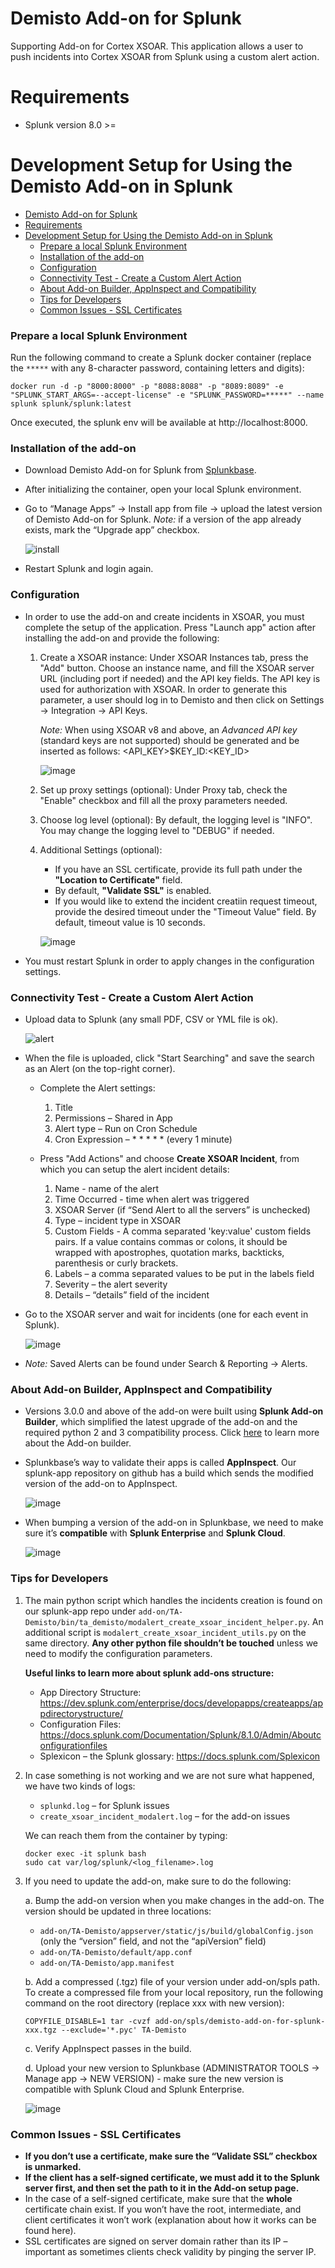 # Demisto Add-on for Splunk
Supporting Add-on for Cortex XSOAR. This application allows a user to push incidents into Cortex XSOAR from Splunk using a custom alert action.


# Requirements
* Splunk version 8.0 >=

# Development Setup for Using the Demisto Add-on in Splunk

- [Demisto Add-on for Splunk](#demisto-add-on-for-splunk)
- [Requirements](#requirements)
- [Development Setup for Using the Demisto Add-on in Splunk](#development-setup-for-using-the-demisto-add-on-in-splunk)
    - [Prepare a local Splunk Environment](#prepare-a-local-splunk-environment)
    - [Installation of the add-on](#installation-of-the-add-on)
    - [Configuration](#configuration)
    - [Connectivity Test - Create a Custom Alert Action](#connectivity-test---create-a-custom-alert-action)
    - [About Add-on Builder, AppInspect and Compatibility](#about-add-on-builder-appinspect-and-compatibility)
    - [Tips for Developers](#tips-for-developers)
    - [Common Issues - SSL Certificates](#common-issues---ssl-certificates)

### Prepare a local Splunk Environment
Run the following command to create a Splunk docker container (replace the `*****` with any 8-character password, containing letters and digits):
```
docker run -d -p "8000:8000" -p "8088:8088" -p "8089:8089" -e "SPLUNK_START_ARGS=--accept-license" -e "SPLUNK_PASSWORD=*****" --name splunk splunk/splunk:latest
```
Once executed, the splunk env will be available at http://localhost:8000.

### Installation of the add-on
* Download Demisto Add-on for Splunk from [Splunkbase](https://splunkbase.splunk.com/app/3448).
* After initializing the container, open your local Splunk environment.
* Go to “Manage Apps” → Install app from file → upload the latest version of Demisto Add-on for Splunk.
  *Note:* if a version of the app already exists, mark the “Upgrade app” checkbox.
  
  ![install](https://user-images.githubusercontent.com/38749041/103541256-db406b80-4ea3-11eb-9280-279f50e447f6.gif)
* Restart Splunk and login again.


### Configuration
* In order to use the add-on and create incidents in XSOAR, you must complete the setup of the application. Press "Launch app" action after installing the add-on and provide the following:
    1) Create a XSOAR instance:
       Under XSOAR Instances tab, press the "Add" button. Choose an instance name, and fill the XSOAR server URL (including port if needed) and the API key fields. The API key is used for authorization with XSOAR. In order to generate this parameter, a user should log in to Demisto and then click on Settings → Integration → API Keys.
      
       *Note:* When using XSOAR v8 and above, an *Advanced API key* (standard keys are not supported) should be generated and be inserted as follows: <API_KEY>$KEY_ID:<KEY_ID>


       ![image](https://user-images.githubusercontent.com/38749041/103541473-25c1e800-4ea4-11eb-8868-8cad571ff58c.png)
    2) Set up proxy settings (optional):
       Under Proxy tab, check the "Enable" checkbox and fill all the proxy parameters needed.
    3) Choose log level (optional):
       By default, the logging level is "INFO". You may change the logging level to "DEBUG" if needed.
    4) Additional Settings (optional):
       - If you have an SSL certificate, provide its full path under the **"Location to Certificate"** field.
       - By default, **"Validate SSL"** is enabled.
       - If you would like to extend the incident creatiin request timeout, provide the desired timeout under the "Timeout Value" field.
    By default, timeout value is 10 seconds.
       
       ![image](./images/splunk-add-on-config.png)
* You must restart Splunk in order to apply changes in the configuration settings.

       
### Connectivity Test - Create a Custom Alert Action
* Upload data to Splunk (any small PDF, CSV or YML file is ok).

  ![alert](https://user-images.githubusercontent.com/38749041/103539271-6d467500-4ea0-11eb-89f9-2a551893800f.gif)
* When the file is uploaded, click "Start Searching" and save the search as an Alert (on the top-right corner).
  * Complete the Alert settings:
      1. Title
      2. Permissions – Shared in App
      3. Alert type – Run on Cron Schedule
      4. Cron Expression – * * * * * (every 1 minute)
  
  * Press "Add Actions" and choose **Create XSOAR Incident**, from which you can setup the alert incident details:
      1. Name - name of the alert
      2. Time Occurred - time when alert was triggered
      3. XSOAR Server (if “Send Alert to all the servers” is unchecked)
      4. Type – incident type in XSOAR
      5. Custom Fields - A comma separated 'key:value' custom fields pairs. If a value contains commas or colons, it should be wrapped with apostrophes, quotation marks, backticks, parenthesis or curly brackets.
      6. Labels – a comma separated values to be put in the labels field
      7. Severity – the alert severity
      8. Details – “details” field of the incident

* Go to the XSOAR server and wait for incidents (one for each event in Splunk).

  ![image](https://user-images.githubusercontent.com/38749041/103539782-52c0cb80-4ea1-11eb-94a3-e284a97b33f3.png)

* *Note:* Saved Alerts can be found under Search & Reporting → Alerts.


### About Add-on Builder, AppInspect and Compatibility
* Versions 3.0.0 and above of the add-on were built using **Splunk Add-on Builder**, which simplified the latest upgrade of the add-on and the required python 2 and 3 compatibility process. Click [here](https://docs.splunk.com/Documentation/AddonBuilder/3.0.2/UserGuide/UseTheApp) to learn more about the Add-on builder.
* Splunkbase’s way to validate their apps is called **AppInspect**. Our splunk-app repository on github has a build which sends the modified version of the add-on to AppInspect.

  ![image](https://user-images.githubusercontent.com/38749041/103539976-a6cbb000-4ea1-11eb-8bcf-774262e91a0e.png)
* When bumping a version of the add-on in Splunkbase, we need to make sure it’s **compatible** with **Splunk Enterprise** and **Splunk Cloud**.

  ![image](https://user-images.githubusercontent.com/38749041/103540045-c06cf780-4ea1-11eb-9658-a559d744fa8b.png)


### Tips for Developers
1. The main python script which handles the incidents creation is found on our splunk-app repo under `add-on/TA-Demisto/bin/ta_demisto/modalert_create_xsoar_incident_helper.py`.
   An additional script is `modalert_create_xsoar_incident_utils.py` on the same directory. 
   **Any other python file shouldn’t be touched** unless we need to modify the configuration parameters.
   
   **Useful links to learn more about splunk add-ons structure:**
   - App Directory Structure: https://dev.splunk.com/enterprise/docs/developapps/createapps/appdirectorystructure/
   - Configuration Files: https://docs.splunk.com/Documentation/Splunk/8.1.0/Admin/Aboutconfigurationfiles
   - Splexicon – the Splunk glossary: https://docs.splunk.com/Splexicon

2. In case something is not working and we are not sure what happened, we have two kinds of logs:
   - `splunkd.log` – for Splunk issues
   - `create_xsoar_incident_modalert.log` – for the add-on issues

   We can reach them from the container by typing:
   ```
   docker exec -it splunk bash
   sudo cat var/log/splunk/<log_filename>.log
   ```

3. If you need to update the add-on, make sure to do the following:

   a. Bump the add-on version when you make changes in the add-on. The version should be updated in three locations:

      - `add-on/TA-Demisto/appserver/static/js/build/globalConfig.json` (only the “version” field, and not the “apiVersion” field)
      - `add-on/TA-Demisto/default/app.conf`
      - `add-on/TA-Demisto/app.manifest`

   b. Add a compressed (.tgz) file of your version under add-on/spls path.
      To create a compressed file from your local repository, run the following command on the root directory (replace xxx with new version):
      ```
      COPYFILE_DISABLE=1 tar -cvzf add-on/spls/demisto-add-on-for-splunk-xxx.tgz --exclude='*.pyc' TA-Demisto
      ```

   c. Verify AppInspect passes in the build.

   d. Upload your new version to Splunkbase (ADMINISTRATOR TOOLS → Manage app → NEW VERSION) - make sure the new version is compatible with Splunk Cloud and Splunk Enterprise.

      ![image](https://user-images.githubusercontent.com/38749041/103540137-ebefe200-4ea1-11eb-86e1-74d196988487.png)

### Common Issues - SSL Certificates
* **If you don’t use a certificate, make sure the “Validate SSL” checkbox is unmarked.**
* **If the client has a self-signed certificate, we must add it to the Splunk server first, and then set the path to it in the Add-on setup page.**
* In the case of a self-signed certificate, make sure that the **whole** certificate chain exist. If you won’t have the root, intermediate, and client certificates it won’t work (explanation about how it works can be found here).
* SSL certificates are signed on server domain rather than its IP – important as sometimes clients check validity by pinging the server IP.
